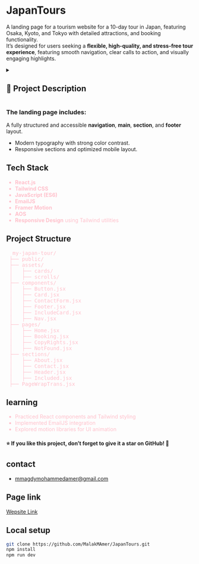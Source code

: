 
# JapanTours
A landing page for a tourism website for a 10-day tour in Japan, featuring Osaka, Kyoto, and Tokyo with detailed attractions, and booking functionality.
<br>It’s designed for users seeking a **flexible, high-quality, and stress-free tour experience**, featuring smooth navigation, clear calls to action, and visually engaging highlights.

<details>
  <summary><h2>🌸 Project Description</h2></summary> 

  <h3>JapanTours provides a simple, elegant, and user-focused interface that emphasizes:</h3>

  <ul>
    <li>Responsive, minimalistic, and calm design that creates a relaxing user experience</li>
    <li>High-quality imagery to highlight Japan’s beauty</li>
    <li>Fixed navigation bar that changes on scroll for better UX</li>
    <li>Animations powered by <strong>Framer Motion</strong> and <strong>AOS</strong></li>
    <li>Email verification for users and the company using <strong>EmailJS</strong></li>
    <li>Form validation with <strong>react-hook-form</strong></li>
    <li>Organized file structure and clean code following best practices</li>
  </ul>
</details>


### The landing page includes:
 A fully structured and accessible **navigation**, **main**, **section**, and **footer** layout.<br>
- Modern typography with strong color contrast.<br>  
- Responsive sections and optimized mobile layout.<br>

## Tech Stack
<ul style="color:pink;">
  <li><strong>React.js</strong></li>
  <li><strong>Tailwind CSS</strong></li>
  <li><strong>JavaScript (ES6)</strong></li>
  <li><strong>EmailJS</strong></li>
  <li><strong>Framer Motion</strong></li>
  <li><strong>AOS</strong></li>
  <li><strong>Responsive Design</strong> using Tailwind utilities</li>
</ul>


## Project Structure
<pre style="color:pink;">
  my-japan-tour/
 ├── public/
 ├── assets/
 │   ├── cards/
 │   ├── scrolls/
 ├── components/
 │   ├── Button.jsx
 │   ├── Card.jsx
 │   ├── ContactForm.jsx
 │   ├── Footer.jsx
 │   ├── IncludeCard.jsx
 │   ├── Nav.jsx
 ├── pages/
 │   ├── Home.jsx
 │   ├── Booking.jsx
 │   ├── CopyRights.jsx
 │   ├── NotFound.jsx
 ├── sections/
 │   ├── About.jsx
 │   ├── Contact.jsx
 │   ├── Header.jsx
 │   ├── Included.jsx
 ├── PageWrapTrans.jsx
</pre>

## learning
<ul style="color:pink;">
  <li>Practiced React components and Tailwind styling</li>
  <li>Implemented EmailJS integration</li>
  <li>Explored motion libraries for UI animation</li>
</ul>

#### ⭐ If you like this project, don’t forget to give it a star on GitHub! 🌟

## contact 
<ul>
  <li><a href="mailto:mmagdymohammedamer@gmail.com??subject=Saying%20hello%20from%20JapanTours%20repo"">mmagdymohammedamer@gmail.com</a></li>
</ul>

## Page link
[Wepsite Link](https://japan-tours-tti1.vercel.app/)

## Local setup
```bash
git clone https://github.com/MalakMAmer/JapanTours.git
npm install
npm run dev

```




